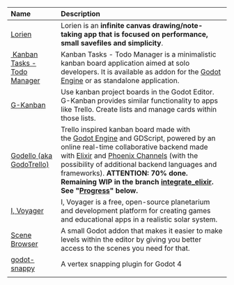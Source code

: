 | Name                                                                                   | Description                                                                                                                                                                                                                                                                                                                                                                                                                                                                                                                                            |
|:-------------------------------------------------------------------------------------- |:------------------------------------------------------------------------------------------------------------------------------------------------------------------------------------------------------------------------------------------------------------------------------------------------------------------------------------------------------------------------------------------------------------------------------------------------------------------------------------------------------------------------------------------------------ |
| [Lorien](https://github.com/mbrlabs/Lorien)                                            | Lorien is an **infinite canvas drawing/note-taking app that is focused on performance, small savefiles and simplicity**.                                                                                                                                                                                                                                                                                                                                                                                                                               |
| [ Kanban Tasks - Todo Manager ](https://github.com/HolonProduction/godot_kanban_tasks) | Kanban Tasks - Todo Manager is a minimalistic kanban board application aimed at solo developers. It is available as addon for the [Godot Engine](https://godotengine.org/) or as standalone application.                                                                                                                                                                                                                                                                                                                                               |
| [G-Kanban](https://github.com/kidando/gkanban)                                         | Use kanban project boards in the Godot Editor. G-Kanban provides similar functionality to apps like Trello. Create lists and manage cards within those lists.                                                                                                                                                                                                                                                                                                                                                                                          |
| [Godello (aka GodoTrello)](https://github.com/alfredbaudisch/Godello)                  | Trello inspired kanban board made with the [Godot Engine](http://godotengine.org/) and GDScript, powered by an online real-time collaborative backend made with [Elixir](https://elixir-lang.org/) and [Phoenix Channels](https://phoenixframework.org/) (with the possibility of additional backend languages and frameworks). **ATTENTION: 70% done. Remaining WIP in the branch [integrate_elixir](https://github.com/alfredbaudisch/Godello/tree/integrate_elixir). See "[Progress](https://github.com/alfredbaudisch/Godello#progress-)" below.** |
| [I, Voyager  ](https://github.com/ivoyager)                                            | I, Voyager is a free, open-source planetarium and development platform for creating games and educational apps in a realistic solar system.                                                                                                                                                                                                                                                                                                                                                                                                            |
| [Scene Browser](https://github.com/Frontrider/Godot-Scene-Browser)                     | A small Godot addon that makes it easier to make levels within the editor by giving you better access to the scenes you need for that.                                                                                                                                                                                                                                                                                                                                                                                                                 |
| [godot-snappy](https://github.com/jgillich/godot-snappy)                               | A vertex snapping plugin for Godot 4                                                                                                                                                                                                                                                                                                                                                                                                                                                                                                                   |
|                                                                                        |                                                                                                                                                                                                                                                                                                                                                                                                                                                                                                                                                        |
